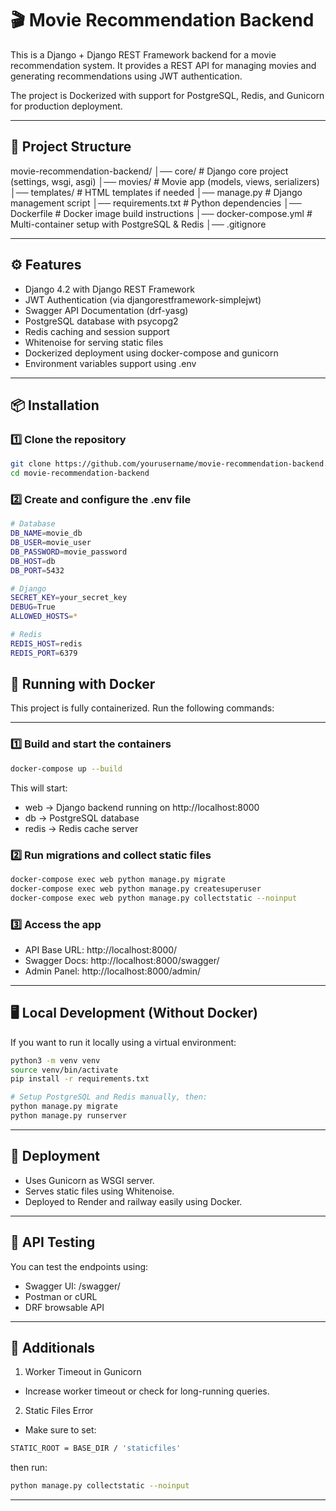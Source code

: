 # 🎬 Movie Recommendation Backend


This is a Django + Django REST Framework backend for a movie recommendation system.
It provides a REST API for managing movies and generating recommendations using JWT authentication.

The project is Dockerized with support for PostgreSQL, Redis, and Gunicorn for production deployment.

---

## 📂 Project Structure

movie-recommendation-backend/
│── core/                # Django core project (settings, wsgi, asgi)
│── movies/              # Movie app (models, views, serializers)
│── templates/           # HTML templates if needed
│── manage.py            # Django management script
│── requirements.txt     # Python dependencies
│── Dockerfile           # Docker image build instructions
│── docker-compose.yml   # Multi-container setup with PostgreSQL & Redis
│── .gitignore

---

## ⚙️ Features

- Django 4.2 with Django REST Framework
- JWT Authentication (via djangorestframework-simplejwt)
- Swagger API Documentation (drf-yasg)
- PostgreSQL database with psycopg2
- Redis caching and session support
- Whitenoise for serving static files
- Dockerized deployment using docker-compose and gunicorn
- Environment variables support using .env

---

## 📦 Installation

### 1️⃣ Clone the repository
```bash
git clone https://github.com/yourusername/movie-recommendation-backend.git
cd movie-recommendation-backend
```

### 2️⃣ Create and configure the .env file
```bash
# Database
DB_NAME=movie_db
DB_USER=movie_user
DB_PASSWORD=movie_password
DB_HOST=db
DB_PORT=5432

# Django
SECRET_KEY=your_secret_key
DEBUG=True
ALLOWED_HOSTS=*

# Redis
REDIS_HOST=redis
REDIS_PORT=6379
```

## 🐳 Running with Docker

This project is fully containerized. Run the following commands:

---

### 1️⃣ Build and start the containers
```bash
docker-compose up --build
```
This will start:

- web → Django backend running on http://localhost:8000
- db → PostgreSQL database
- redis → Redis cache server

### 2️⃣ Run migrations and collect static files

```bash
docker-compose exec web python manage.py migrate
docker-compose exec web python manage.py createsuperuser
docker-compose exec web python manage.py collectstatic --noinput
```

### 3️⃣ Access the app
- API Base URL: http://localhost:8000/
- Swagger Docs: http://localhost:8000/swagger/
- Admin Panel: http://localhost:8000/admin/

---

## 🖥️ Local Development (Without Docker)

If you want to run it locally using a virtual environment:

```bash
python3 -m venv venv
source venv/bin/activate
pip install -r requirements.txt

# Setup PostgreSQL and Redis manually, then:
python manage.py migrate
python manage.py runserver
```
---

## 🚀 Deployment
- Uses Gunicorn as WSGI server.
- Serves static files using Whitenoise.
- Deployed to Render and railway easily using Docker.

---

## 🧪 API Testing
You can test the endpoints using:

- Swagger UI: /swagger/
- Postman or cURL
- DRF browsable API

---

## 🐛 Additionals

1. Worker Timeout in Gunicorn
- Increase worker timeout or check for long-running queries.

2. Static Files Error
- Make sure to set:
```bash
STATIC_ROOT = BASE_DIR / 'staticfiles'
```
then run: 
```bash
python manage.py collectstatic --noinput
```

---
